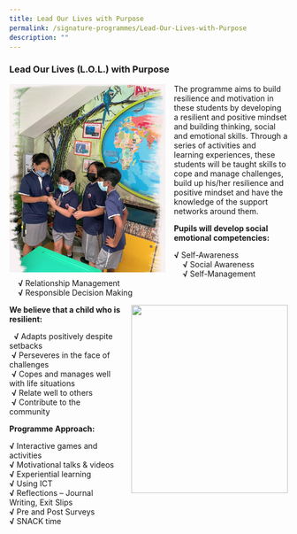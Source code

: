 ```yaml
---
title: Lead Our Lives with Purpose
permalink: /signature-programmes/Lead-Our-Lives-with-Purpose
description: ""
---
```

### Lead Our Lives (L.O.L.) with Purpose

<img src="/images/lolwp1.png" style="width:283px;height:340px;margin-right:15px;" align = "left">

The programme aims to build resilience and motivation in these students by developing a resilient and positive mindset and building thinking, social and emotional skills. Through a series of activities and learning experiences, these students will be taught skills to cope and manage challenges, build up his/her resilience and positive mindset and have the knowledge of the support networks around them.

**Pupils will develop social emotional competencies:**

**√** Self-Awareness  
    **√** Social Awareness  
    **√** Self-Management  
    **√** Relationship Management  
    **√** Responsible Decision Making

<img src="/images/lolwp2.png" style="width:283px;height:340px;margin-left:15px;" align = "right">

**We believe that a child who is resilient:**

  **√** Adapts positively despite setbacks  
 **√** Perseveres in the face of challenges  
 **√** Copes and manages well with life situations  
 **√** Relate well to others  
 **√** Contribute to the community
		
**Programme Approach:**

**√** Interactive games and activities  
**√** Motivational talks & videos   
**√** Experiential learning  
**√** Using ICT   
**√** Reflections – Journal Writing, Exit Slips  
**√** Pre and Post Surveys  
**√** SNACK time